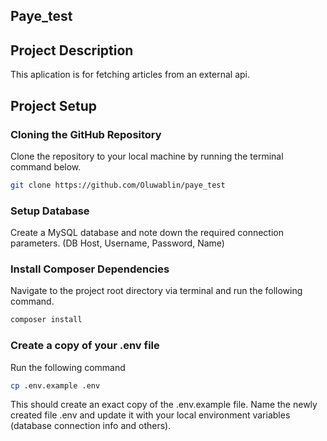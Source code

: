 ## Paye_test

## Project Description

This aplication is for fetching articles from an external api.

## Project Setup

### Cloning the GitHub Repository

Clone the repository to your local machine by running the terminal command below.

```bash
git clone https://github.com/Oluwablin/paye_test
```

### Setup Database

Create a MySQL database and note down the required connection parameters. (DB Host, Username, Password, Name)

### Install Composer Dependencies

Navigate to the project root directory via terminal and run the following command.

```bash
composer install
```

### Create a copy of your .env file

Run the following command

```bash
cp .env.example .env
```

This should create an exact copy of the .env.example file. Name the newly created file .env and update it with your local environment variables (database connection info and others).